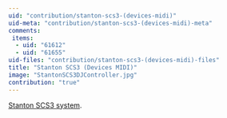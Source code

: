 ```yaml
---
uid: "contribution/stanton-scs3-(devices-midi)"
uid-meta: "contribution/stanton-scs3-(devices-midi)-meta"
comments: 
 items: 
  - uid: "61612"
  - uid: "61655"
uid-files: "contribution/stanton-scs3-(devices-midi)-files"
title: "Stanton SCS3 (Devices MIDI)"
image: "StantonSCS3DJController.jpg"
contribution: "true"
---
```


[Stanton SCS3 system](http://www.stantondj.com/stanton-controllers-systems/scs3m.html).